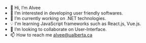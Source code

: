 - 👋 Hi, I’m Alvee
- 👀 I’m interested in developing user friendly softwares.
- 🌱 I’m currently working on .NET technologies.
- 💡 I'm learning JavaScript frameworks such as React.js, Vue.js.
- 💞️ I’m looking to collaborate on User-Interface.
- 📫 How to reach me alvee@ualberta.ca

<!---
alvee2020/alvee2020 is a ✨ special ✨ repository because its `README.md` (this file) appears on your GitHub profile.
You can click the Preview link to take a look at your changes.
--->
